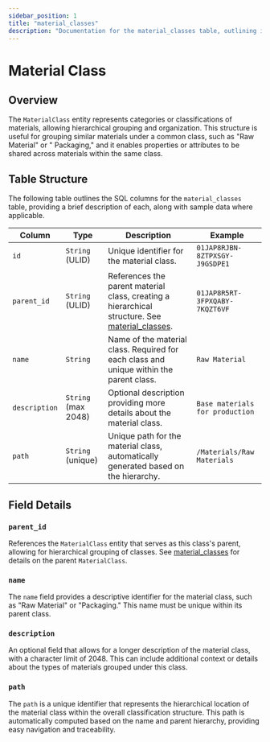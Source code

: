 ```yaml
---
sidebar_position: 1
title: "material_classes"
description: "Documentation for the material_classes table, outlining its columns and structure."
---
```


# Material Class

## Overview

The `MaterialClass` entity represents categories or classifications of materials, allowing hierarchical grouping and
organization. This structure is useful for grouping similar materials under a common class, such as "Raw Material" or "
Packaging," and it enables properties or attributes to be shared across materials within the same class.

## Table Structure

The following table outlines the SQL columns for the `material_classes` table, providing a brief description of each,
along with sample data where applicable.

| Column        | Type                | Description                                                                                                             | Example                         |
|---------------|---------------------|-------------------------------------------------------------------------------------------------------------------------|---------------------------------|
| `id`          | `String` (ULID)     | Unique identifier for the material class.                                                                               | `01JAP8RJBN-8ZTPXSGY-J9GSDPE1`  |
| `parent_id`   | `String` (ULID)     | References the parent material class, creating a hierarchical structure. See [material_classes](./material-class). | `01JAP8R5RT-3FPXQABY-7KQZT6VF`  |
| `name`        | `String`            | Name of the material class. Required for each class and unique within the parent class.                                 | `Raw Material`                  |
| `description` | `String` (max 2048) | Optional description providing more details about the material class.                                                   | `Base materials for production` |
| `path`        | `String` (unique)   | Unique path for the material class, automatically generated based on the hierarchy.                                     | `/Materials/Raw Materials`      |

## Field Details

### `parent_id`

References the `MaterialClass` entity that serves as this class's parent, allowing for hierarchical grouping of classes.
See [material_classes](./material-class) for details on the parent `MaterialClass`.

### `name`

The `name` field provides a descriptive identifier for the material class, such as "Raw Material" or "Packaging." This
name must be unique within its parent class.

### `description`

An optional field that allows for a longer description of the material class, with a character limit of 2048. This can
include additional context or details about the types of materials grouped under this class.

### `path`

The `path` is a unique identifier that represents the hierarchical location of the material class within the overall
classification structure. This path is automatically computed based on the name and parent hierarchy, providing easy
navigation and traceability.